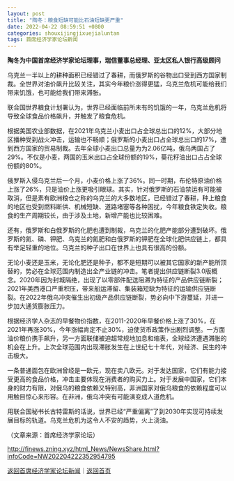 ```yaml
---
layout: post
title: "陶冬：粮食短缺可能比石油短缺更严重"
date: 2022-04-22 08:59:51 +0800
categories: shouxijingjixuejialuntan
tags: 首席经济学家论坛新闻
---
```

<p><strong>陶冬为中国首席经济学家论坛理事，瑞信董事总经理、亚太区私人银行高级顾问</strong></p><p>乌克兰一半以上的耕种面积已经错过了春耕，而俄罗斯的谷物出口受到西方国家制裁。全世界对油价飙升比较关注，其实今年粮价涨得更猛，乌克兰危机可能给我们带来饥饿，也可能给我们带来滞胀。</p>
 <p>联合国世界粮食计划署认为，世界已经面临前所未有的饥饿的一年，乌克兰危机将导致全球食品价格飙升，并触发了粮食危机。</p><p>根据美国农业部数据，在2021年乌克兰小麦出口占全球总出口的12%，大部分地区播种受到战火冲击，运输也不畅顺；俄罗斯的小麦出口占全球总出口的17%，遭到西方国家的贸易制裁。去年全球小麦出口总量为为2.06亿吨，俄乌两国占了29%。不仅是小麦，两国的玉米出口占全球份额的19%，葵花籽油出口占占全球份额的80%。</p>
 <p>俄罗斯入侵乌克兰后一个月，小麦价格上涨了36%。同一时期，布伦特原油价格上涨了26%，只是油价上涨更吸引眼球。其实，针对俄罗斯的石油禁运有可能被取消，但是素有欧洲粮仓之称的乌克兰的大多数地区，已经错过了春耕，种上粮食的地区也受到燃料断供、机械短缺、道路堵塞等各种困扰，今年粮食铁定失收。粮食的生产周期较长，由于涉及土地，新增产能也比较困难。</p>
 <p>还有，俄罗斯和白俄罗斯的化肥也遭到制裁，乌克兰的化肥产能部分遭到破坏。俄罗斯的氮、磷、钾肥、乌克兰的氮肥和白俄罗斯的钾肥在全球化肥供应链上，都具有举足轻重的地位。乌克兰的种子出口在世界上也具有很高的份额。</p>
 <p>无论小麦还是玉米，无论化肥还是种子，都不是短期可以被其它国家的新产能所顶替的，势必在全球范围内制造出全产业链的冲击。笔者提出供应链断裂3.0版概念。2020年因为封城隔绝，出现了以零部件配送阻滞为特征的产品供应链断裂；2021年美西港口严重积压，带来船运滞留、集装箱短缺为特征的运输供应链断裂。在2022年俄乌冲突催生出初级产品供应链断裂，势必向中下游蔓延，并进一步加大通货膨胀压力。</p>
 <p>根据经济学人杂志的早餐物价指数，在2011-2020年早餐价格上涨了30%，在2021年再涨30%，今年涨幅肯定不止30%，迫使货币政策作出剧烈调整。一方面油价粮价携手飙升，另一方面联储被迫超常规地加息和缩表，全球经济遭遇滞胀的机会在上升。上次全球范围内出现滞胀发生在上世纪七十年代，对经济、民生的冲击极大。</p>
 <p>一条普通面包在欧洲曾经是一欧元，现在卖八欧元。对于发达国家，它们有能力接受更高的食品价格，冲击主要体现在消费者的购买力上。对于发展中国家，它们本身的财力有限，对俄乌的粮食依赖又特别高，非洲国家对俄乌粮食的依赖程度可以用触目惊心来形容。在非洲，俄乌冲突有可能演变成人道危机。</p>
 <p>用联合国秘书长古特雷斯的话说，世界已经“严重偏离”了到2030年实现可持续发展目标的轨道。乌克兰危机为这令人不安的趋势，火上浇油。</p><p class="em_media">（文章来源：首席经济学家论坛）</p>

<http://finews.zning.xyz/html_News/NewsShare.html?infoCode=NW202204222352954795>

[返回首席经济学家论坛新闻](//finews.withounder.com/category/shouxijingjixuejialuntan.html)｜[返回首页](//finews.withounder.com/)